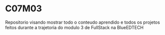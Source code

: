 # C07M03
Repositorio visando mostrar todo o conteudo aprendido e todos os projetos feitos durante a trajetoria do modulo 3 de FullStack na BlueEDTECH
